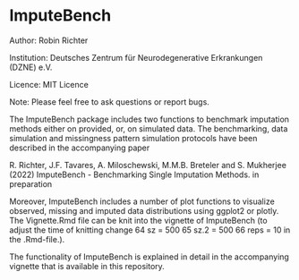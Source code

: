 # ImputeBench

Author: Robin Richter

Institution: Deutsches Zentrum für Neurodegenerative Erkrankungen (DZNE) e.V.

Licence: MIT Licence

Note: Please feel free to ask questions or report bugs.

The ImputeBench package includes two functions to benchmark imputation methods either on provided, or, on simulated data. The benchmarking, data simulation
and missingness pattern simulation protocols have been described in the accompanying paper 

R. Richter, J.F. Tavares, A. Miloschewski, M.M.B. Breteler and S. Mukherjee (2022) ImputeBench - Benchmarking Single Imputation Methods. in preparation

Moreover, ImputeBench includes a number of plot functions to visualize observed, missing and imputed data distributions using ggplot2 or plotly. The Vignette.Rmd file can be knit into the vignette of ImputeBench (to adjust the time of knitting change 
64  sz = 500
65  sz.2 = 500
66  reps = 10
in the .Rmd-file.).

The functionality of ImputeBench is explained in detail in the accompanying vignette that is available in this repository.
